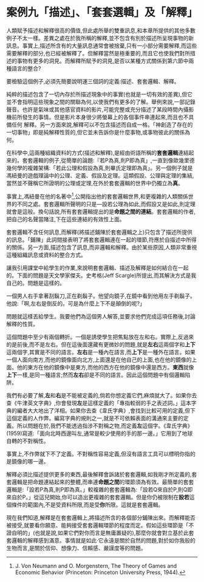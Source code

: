 # 案例九「描述」、「套套選輯」及「解釋」

人類賦予描述和解釋很高的價值,但此處所舉的雙重訊息,和本章所提供的其他多數例子不太一樣。差異之處在於我所稱的解釋,並不包含有別於描述所呈現事物的新訊息。事實上,描述所含有的大量訊息通常會被捨棄,只有一小部分需要解釋,而這些需要解釋的部分,也已經被解釋了。但解釋當然是極重要的,而且它也使我們對所措述的事物有更多的洞見。而解釋所賦予的洞見,是否以某種方式關係到第六節中兩種語言的整合? 

要檢驗這個例子,必須先簡要說明運三個詞的定義:描述、套套邏輯、解釋。

純粹的描述包含了一切內存於所描述現象中的事實(也就是一切有效的差異),但它並不會指明這些現象之間的關聯為何,以使我們有更多的了解。舉例來說,一部記錄聲音。也許是氣味或其他感官資料的影片,可能完整或充分描述了某段時間內攝影機前所發生的事情。但是影片本身很少將螢幕上的各個事件串連起來,而且也不具備任何 解釋。另一方面來說,解釋可以不包含描述而自成一格。「神創造了存在的一切事物」即是純解釋性質的,但它並未告訴你是什麼事物,或事物彼此的關係為何。

在科學中,這兩種組織資料的方式(描述和解釋),是經由術語所稱的**套套邏輯**連結起來的。套套邏輯的例子,從簡單的論題:『若P為真,則P即為真」,一直到像歐幾里德幾何學的複雜架構:「若此公理和假設為真,則畢氏定理即為真」。另一個例子就是馮紐曼的遊戲理論中的公理、定義、假設及定理。這類假設、公理與定理的集結,當然並不聲稱它所證明的公理或定理,在外於套套邏輯的世界中仍獨立為**真**。

事實上,馮紐曼在他的名著中[^9],公開指出他的套套邏輯世界,和更複雜的人類關係世界的不同之處。套套邏輯所聲明的只是—設若公理為如此,而假設又是如此,則定理就會是這般。換句話說,所有套套邏輯提出的是**命題之間的連結**。套套邏輯的作者,把自己的名聲當賭注,下在這些連結的有效性上面。

套套邏輯不含任何訊息,而解釋(將描述鋪陳於套套邏輯之上)只包含了描述所提供的訊息。「鋪陳」此詞間接表明了將套套邏輯連在一起的環節,符應於自描述中所得的關係。另一方面,描述包含了訊息,而非邏輯和解釋。由於某些原因,人類非常重視這種組織訊息或資料的整合方式。

讓我引用課堂中給學生的作業,來說明套套邏輯、描述及解釋是如何結合在一起的。下面的問題是天文學家傑夫。史考格(Jeff Scargle)所提出,而其解決方式是我自己的。問題是這樣的。

一個男人右手拿著刮鬍刀,正在剃鬍子。他望向鏡子,在鏡中看到他用左手剃鬍子。他說:「啊,左右是倒反的。可是為什麼上下不是顛倒的呢?」

問題就這樣丟給學生。我要他們為這個男人解答,並要求他們完成這項任務後,討論解釋的性質。

這個問題中至少有兩個轉折。一個是誘使學生把焦點放在左和右。實際上,反過來的是前後,而不是左右。但在這後面還藏有更微妙的問題,就是**左右**這兩個字和**上下**這兩個字,其實是不同的語言。**左右**是一種內在語言,而**上下**是一種外在語言。如果一個人面向南方,而他的鏡像面向北方,上面還是在他自己的上面,也在他的鏡像的上面。他的東方在他的鏡像中是東方,而他的西方在他的鏡像中還是西方。**東西**就像**上下**一樣,是同一種語言;然而**左右**卻是不同的語言。因此這個問題中有個邏輯陷阱。

我們有必要了解,**左**和**右**是不能被定義的,倘若你想定義它們,麻煩就大了。如果你去查《牛津英文字典》,你會發現**左**是這樣定義的「專指較弱的手之表述詞。」這本字典的編者大大地出了洋相。如果你去查《韋氏字典》,會找到比較可用的定義,但下這個定義的人作弊。編寫字典的規則之一,就是不可依賴表面的溝通來主要的定義。所以問題在於,我們不能透過指涉不對稱之物,而定義**左**這個字。《韋氏字典》(1959)寫道:「面向北時西邊叫左,通常是較少使用的手的那一邊。」它用到了地球自轉的不對稱性。

事實上,不作弊就下不了定義。不對稱性容易定義,但沒有語言工具可以標明你指的是鏡像的哪一邊。

解釋必須比描述提供更多的東西,最後解釋會訴諸於套套邏輯,如我剛才所定義的,套套邏輯是把命題連結起來的整體,而串連**命題之間**的環節須為有效。最簡單的套套邏輯是:「設若P為真,則P即為真。」較複雜的套套邏輯為:「設若Q來自於P,則Q即來自於P。」從這兒開始,你可以造出更複雜的套套邏輯。但是你仍被限制在**設若**這個條件的範圍內,不是受資料所限,而是受**你**所限。這就是套套邏輯。

現在我們知道,解釋是在套套邏輯上,將描述所含的各個部分鋪陳出來。而解釋能否被接受,就要看你願意、能夠接受套套邏輯環節的程度而定。假如這些環節是「不證自明的」(也就是說,如果它們對你而言是無庸置疑的),那麼你就會對立基於此套套邏輯的解釋感到滿意。事情就是如此·它永遠是關於自然的問題,對於如你我般的生物而言,是關於信仰、想像力、信賴感、嚴謹度等的問題。



[^9]: J. Von Neumann and O. Morgenstern, The Theory of Games and Economic Behavior (Princeton: Princeton University Press, 1944).